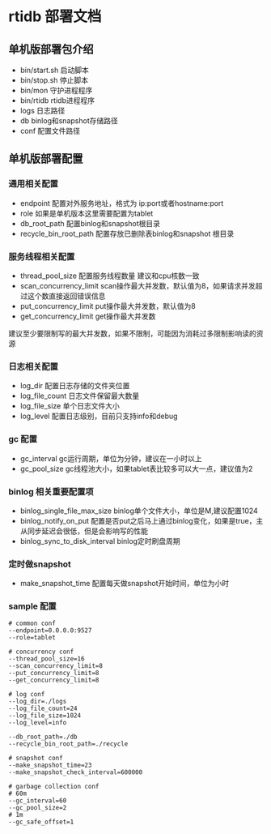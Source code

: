 # rtidb 部署文档

## 单机版部署包介绍

* bin/start.sh 启动脚本 
* bin/stop.sh 停止脚本
* bin/mon 守护进程程序
* bin/rtidb rtidb进程程序
* logs 日志路径
* db binlog和snapshot存储路径
* conf 配置文件路径

## 单机版部署配置

### 通用相关配置

* endpoint 配置对外服务地址，格式为 ip:port或者hostname:port
* role 如果是单机版本这里需要配置为tablet
* db_root_path 配置binlog和snapshot根目录
* recycle_bin_root_path 配置存放已删除表binlog和snapshot 根目录

### 服务线程相关配置

* thread_pool_size 配置服务线程数量 建议和cpu核数一致
* scan_concurrency_limit scan操作最大并发数，默认值为8，如果请求并发超过这个数直接返回错误信息
* put_concurrency_limit put操作最大并发数，默认值为8
* get_concurrency_limit get操作最大并发数

建议至少要限制写的最大并发数，如果不限制，可能因为消耗过多限制影响读的资源

### 日志相关配置

* log_dir 配置日志存储的文件夹位置
* log_file_count 日志文件保留最大数量
* log_file_size 单个日志文件大小
* log_level 配置日志级别，目前只支持info和debug

### gc 配置

* gc_interval gc运行周期，单位为分钟，建议在一小时以上
* gc_pool_size gc线程池大小，如果tablet表比较多可以大一点，建议值为2

### binlog 相关重要配置项

* binlog_single_file_max_size binlog单个文件大小，单位是M,建议配置1024
* binlog_notify_on_put 配置是否put之后马上通过binlog变化，如果是true，主从同步延迟会很低，但是会影响写的性能
* binlog_sync_to_disk_interval binlog定时刷盘周期

### 定时做snapshot

* make_snapshot_time 配置每天做snapshot开始时间，单位为小时

### sample 配置

```
# common conf 
--endpoint=0.0.0.0:9527
--role=tablet

# concurrency conf
--thread_pool_size=16
--scan_concurrency_limit=8
--put_concurrency_limit=8
--get_concurrency_limit=8

# log conf
--log_dir=./logs
--log_file_count=24
--log_file_size=1024
--log_level=info

--db_root_path=./db
--recycle_bin_root_path=./recycle

# snapshot conf
--make_snapshot_time=23
--make_snapshot_check_interval=600000

# garbage collection conf
# 60m
--gc_interval=60
--gc_pool_size=2
# 1m
--gc_safe_offset=1

```
